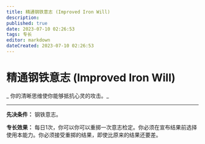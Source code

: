 ```yaml
---
title: 精通钢铁意志 (Improved Iron Will)
description: 
published: true
date: 2023-07-10 02:26:53
tags: 专长
editor: markdown
dateCreated: 2023-07-10 02:26:53
---
```


# 精通钢铁意志 (Improved Iron Will)

_ 你的清晰思维使你能够抵抗心灵的攻击。_

* * *

**先决条件：** 钢铁意志。

**专长效果：** 每日1次，你可以你可以重掷一次意志检定。你必须在宣布结果前选择使用本能力。你必须接受重掷的结果，即使比原来的结果还要差。

